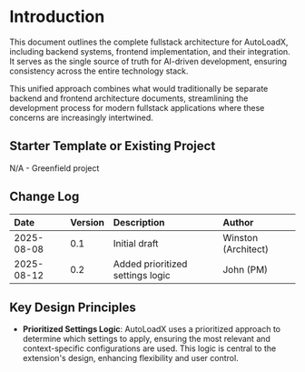 # Introduction

This document outlines the complete fullstack architecture for AutoLoadX, including backend systems, frontend
implementation, and their integration. It serves as the single source of truth for AI-driven development, ensuring
consistency across the entire technology stack.

This unified approach combines what would traditionally be separate backend and frontend architecture documents,
streamlining the development process for modern fullstack applications where these concerns are increasingly
intertwined.

## Starter Template or Existing Project

N/A - Greenfield project

## Change Log

| Date       | Version | Description                      | Author              |
| :--------- | :------ | :------------------------------- | :------------------ |
| 2025-08-08 | 0.1     | Initial draft                    | Winston (Architect) |
| 2025-08-12 | 0.2     | Added prioritized settings logic | John (PM)           |

## Key Design Principles

- **Prioritized Settings Logic**: AutoLoadX uses a prioritized approach to determine which settings to apply, ensuring
  the most relevant and context-specific configurations are used. This logic is central to the extension's design,
  enhancing flexibility and user control.
